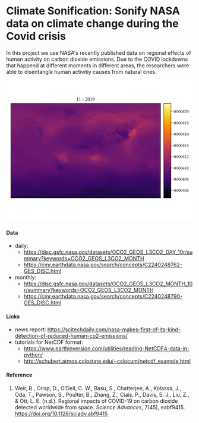# Climate Sonification: Sonify NASA data on climate change during the Covid crisis 

In this project we use NASA's recently published data on regional effects of human activity on carbon dioxide emissions.
Due to the COVID lockdowns that happend at different moments in different areas, the researchers were able to disentangle 
human activitiy causes from natural ones.

![animation](img/animation.gif)

#### Data

- daily: 
  - https://disc.gsfc.nasa.gov/datasets/OCO2_GEOS_L3CO2_DAY_10r/summary?keywords=OCO2_GEOS_L3CO2_MONTH
  - https://cmr.earthdata.nasa.gov/search/concepts/C2240248762-GES_DISC.html
- monthly: 
  - https://disc.gsfc.nasa.gov/datasets/OCO2_GEOS_L3CO2_MONTH_10r/summary?keywords=OCO2_GEOS_L3CO2_MONTH
  - https://cmr.earthdata.nasa.gov/search/concepts/C2240248790-GES_DISC.html

#### Links

- news report: https://scitechdaily.com/nasa-makes-first-of-its-kind-detection-of-reduced-human-co2-emissions/ 
- tutorials for NetCDF format:
  - https://www.earthinversion.com/utilities/reading-NetCDF4-data-in-python/
  - http://schubert.atmos.colostate.edu/~cslocum/netcdf_example.html

#### Reference

1. Weir, B., Crisp, D., O’Dell, C. W., Basu, S., Chatterjee, A., Kolassa, J., Oda, T., Pawson, S., Poulter, B., Zhang, Z., Ciais, P., Davis, S. J., Liu, Z., & Ott, L. E. (n.d.). Regional impacts of COVID-19 on carbon dioxide detected worldwide from space. _Science Advances_, 7(45), eabf9415. https://doi.org/10.1126/sciadv.abf9415
